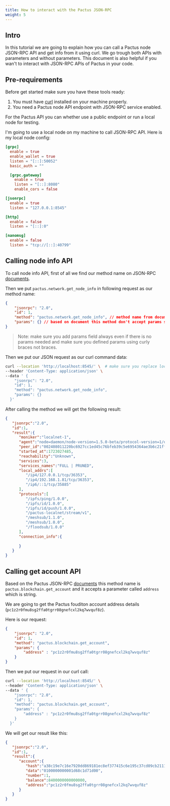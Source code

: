 ```yaml
---
title: How to interact with the Pactus JSON-RPC
weight: 5
---
```


## Intro

In this tutorial we are going to explain how you can call a Pactus node JSON-RPC API and get info from it using curl.
We go trough both APIs with parameters and without parameters. This document is also helpful if you wan't to interact with
JSON-RPC APIs of Pactus in your code.

## Pre-requirements

Before get started make sure you have these tools ready:

1. You must have [curl](https://curl.se/) installed on your machine properly.
2. You need a Pactus node API endpoint with JSON-RPC service enabled.

For the Pactus API you can whether use a public endpoint or run a local node for testing.

I'm going to use a local node on my machine to call JSON-RPC API. Here is my local node config:

```toml
[grpc]
  enable = true
  enable_wallet = true
  listen = "[::]:50052"
  basic_auth = ""

  [grpc.gateway]
    enable = true
    listen = "[::]:8080"
    enable_cors = false

[jsonrpc]
  enable = true
  listen = "127.0.0.1:8545"

[http]
  enable = false
  listen = "[::]:0"

[nanomsg]
  enable = false
  listen = "tcp://[::]:40799"
```

## Calling node info API

To call node info API, first of all we find our method name on JSON-RPC [documents](../api/json-rpc.md).

Then we put `pactus.network.get_node_info` in following request as our method name:

```json
{
    "jsonrpc": "2.0",
    "id": 1,
    "method": "pactus.network.get_node_info", // method name from documents.
    "params": {} // based on document this method don't accept params so we keep it empty.
}
```

> Note: make sure you add params field always even if there is no params needed and make sure you defined params using
curly braces not braces.

Then we put our JSON request as our curl command data:

```bash
curl --location 'http://localhost:8545/' \  # make sure you replace localhost:8545 with your own host and port if it's different.
--header 'Content-Type: application/json' \
--data ' {
    "jsonrpc": "2.0",
    "id": 1,
    "method": "pactus.network.get_node_info",
    "params": {}
  }'
```

After calling the method we will get the following result:

```json
{
   "jsonrpc":"2.0",
   "id":1,
   "result":{
      "moniker":"localnet-1",
      "agent":"node=daemon/node-version=1.5.0-beta/protocol-version=1/os=linux/arch=amd64",
      "peer_id":"002408011220bc6927cc1ed45c76bfeb39c5e6954364ae3b6c21fffeb2d623e531d9220fd7aa",
      "started_at":1723027485,
      "reachability":"Unknown",
      "services":3,
      "services_names":"FULL | PRUNED",
      "local_addrs":[
         "/ip4/127.0.0.1/tcp/36353",
         "/ip4/192.168.1.81/tcp/36353",
         "/ip6/::1/tcp/35885"
      ],
      "protocols":[
         "/ipfs/ping/1.0.0",
         "/ipfs/id/1.0.0",
         "/ipfs/id/push/1.0.0",
         "/pactus-localnet/stream/v1",
         "/meshsub/1.1.0",
         "/meshsub/1.0.0",
         "/floodsub/1.0.0"
      ],
      "connection_info":{
         
      }
   }
}
```

## Calling get account API

Based on the Pactus JSON-RPC [documents](../api/json-rpc.md) this method name is `pactus.blockchain.get_account`
and it accepts a parameter called `address` which is string.

We are going to get the Pactus fouditon account address details (`pc1z2r0fmu8sg2ffa0tgrr08gnefcxl2kq7wvquf8z`).

Here is our request:

```json
{
    "jsonrpc": "2.0",
    "id": 1,
    "method": "pactus.blockchain.get_account",
    "params": {
        "address" : "pc1z2r0fmu8sg2ffa0tgrr08gnefcxl2kq7wvquf8z"
    }
}
```

Then we put our request in our curl call:

```bash
curl --location 'http://localhost:8545/' \
--header 'Content-Type: application/json' \
--data ' {
    "jsonrpc": "2.0",
    "id": 1,
    "method": "pactus.blockchain.get_account",
    "params": {
        "address" : "pc1z2r0fmu8sg2ffa0tgrr08gnefcxl2kq7wvquf8z"
    }
  }'
```

We will get our result like this:

```json
{
   "jsonrpc":"2.0",
   "id":1,
   "result":{
      "account":{
         "hash":"a38c19e7c16e7920dd869181ec8ef377415c6e195c37cd09cb21114079e1d754",
         "data":"0100000000001d68c1d71d00",
         "number":1,
         "balance":8400000000000000,
         "address":"pc1z2r0fmu8sg2ffa0tgrr08gnefcxl2kq7wvquf8z"
      }
   }
}
```
